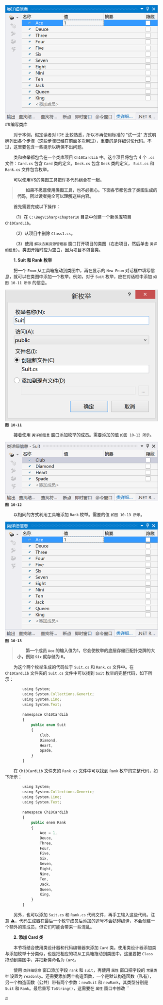 ![](/assets/10-13.png)##编写类库

&emsp;&emsp;对于本例，假定读者对 IDE 比较熟悉，所以不再使用标准的 “试一试” 方式明确列出各个步骤（这些步骤已经在前面多次用过），重要的是详细讨论代码。不过，这里要包含一些提示以确保不出问题。

&emsp;&emsp;类和枚举都包含在一个类库项目 `Ch10CardLib` 中。这个项目将包含 4 个 `.cs` 文件：`Card.cs` 包含 `Card` 类的定义，`Deck.cs` 包含 `Deck` 类的定义， `Suit.cs` 和 `Rank.cs` 文件包含枚举。

&emsp;&emsp;可以使用VS的类图工具把许多代码组合在一起。

>&emsp;&emsp;**如果不愿意使用类图工具，也不必担心。下面各节都包含了类图生成的代码，所以读者完全可以理解这些内容。**

&emsp;&emsp;首先需要完成以下操作：

&emsp;&emsp;（1）在 `C:\BegVCSharp\Chapter10` 目录中创建一个新类库项目 `Ch10CardLib`。

&emsp;&emsp;（2）从项目中删除 `Class1.cs`。

&emsp;&emsp;（3）使用 `解决方案资源管理器` 窗口打开项目的类图（右击项目，然后单击 `类详细信息`）。类图开始时应为空白，因为项目不包含类。

&emsp;&emsp;**1. Suit 和 Rank 枚举**

&emsp;&emsp;把一个 `Enum` 从工具箱拖动到类图中，再在显示的 `New Enum` 对话框中填写信息，就可以在类图中添加一个枚举。例如，对于 `Suit` 枚举，应在对话框中添加 `如图 10-11 所示` 的信息。


![图 10-11](/assets/10-11.png)
**`图 10-11`**



&emsp;&emsp;接着使用 `类详细信息` 窗口添加枚举的成员。需要添加的值 `如图 10-12 所示`。

![图 10-12](/assets/10-12.png)
**`图 10-12`**

&emsp;&emsp;以相同的方式利用工具箱添加 `Rank` 枚举。需要的值 `如图 10-13 所示`。



![图 10-13](/assets/10-13.png)
**`图 10-13`**


>&emsp;&emsp;**第一个成员 `Ace` 的输入值为1，它会使枚举的底层存储匹配扑克牌的大小，例如 `Six` 就存储为 6。**

&emsp;&emsp;为这个两个枚举生成的代码位于 `Suit.cs` 和 `Rank.cs` 文件中。在 `Ch10CardLib` 文件夹的 `Suit.cs` 文件中可以找到 `Suit` 枚举的完整代码，如下所示：

```javascript
        using System;
        using System.Collections.Generic;
        using System.Linq;
        using System.Text;

        namespace Ch10CardLib
        {
            public enum Suit
            {
                Club,
                Diamond,
                Heart,
                Spade,
            }
        }
```

&emsp;&emsp;在 `Ch10CardLib` 文件夹的 `Rank.cs` 文件中可以找到 `Rank` 枚举的完整代码，如下所示：

```javascript
        using System;
        using System.Collections.Generic;
        using System.Linq;
        using System.Text;

        namespace Ch10CardLib
        {
            public enem Rank
            {
                Ace = 1,
                Deuce,
                Three,
                Four,
                Five,
                Six,
                Seven,
                Eight,
                Nine,
                Ten,
                Jack,
                Queen,
                King,
            }
        }
```

&emsp;&emsp;另外，也可以添加 `Suit.cs` 和 `Rank.cs` 代码文件，再手工输入这些代码。注意 ⚠️，代码生成器在最后一个枚举成员后添加的逗号不会妨碍编译，不会创建一个额外的空成员，但它们可能会带来一些混乱。



&emsp;&emsp;**2. 添加 Card 类**

&emsp;&emsp;本节将结合使用类设计器和代码编辑器来添加 `Card` 类。使用类设计器添加类与添加枚举十分类似，也是把相应的项从工具箱拖动到类图中。这里要把 `Class` 拖动到类图中，并把新类命名为 `Card`。

&emsp;&emsp;使用 `类详细信息` 窗口添加字段 `rank` 和 `suit`，再使用 `属性` 窗口把字段的 `常量类型` 设置为 `readonly`。还需要添加两个构造函数，一个是默认构造函数（私有），另一个构造函数（公共）带有两个参数：`newSuit` 和 `newRank`，其类型分别是 `Suit` 和 `Rank`。最后重写 `ToString()`，这需要在 `属性` 窗口中修改 ``

















🔚

